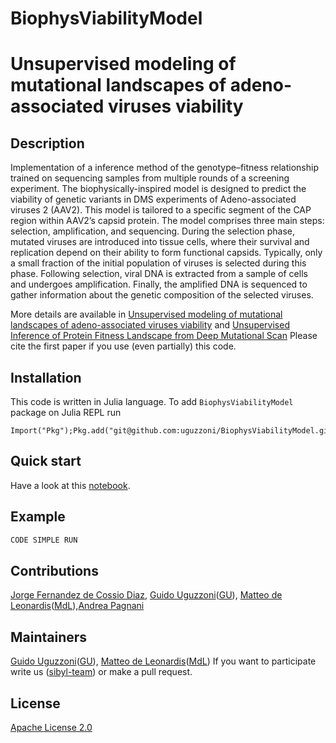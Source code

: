 # BiophysViabilityModel

# Unsupervised modeling of mutational landscapes of adeno-associated viruses viability

## Description

Implementation of a inference method of the genotype–fitness relationship trained on sequencing samples from multiple rounds of a screening experiment.
The biophysically-inspired model is designed to predict the viability of genetic variants in DMS experiments of Adeno-associated viruses 2 (AAV2). 
This model is tailored to a specific segment of the CAP region within AAV2’s capsid protein.
The model comprises three main steps: selection, amplification, and sequencing. During the selection phase, mutated viruses are introduced into tissue cells, where their survival and  replication depend on their ability to form functional capsids. Typically, only a small fraction of the initial population of viruses is selected during this phase. Following selection, viral DNA is extracted from a sample of cells and undergoes amplification. Finally, the amplified DNA is sequenced to gather information about the genetic composition of the selected viruses.

More details are available in [Unsupervised modeling of mutational landscapes of adeno-associated viruses viability](https://www.biorxiv.org/content/10.1101/2023.10.26.564138v1.full.pdf) and [Unsupervised Inference of Protein Fitness Landscape from Deep Mutational Scan](https://academic.oup.com/mbe/article/38/1/318/5889958)
Please cite the first paper if you use (even partially) this code.

## Installation

This code is written in Julia language. To add `BiophysViabilityModel` package on Julia REPL run
```
Import("Pkg");Pkg.add("git@github.com:uguzzoni/BiophysViabilityModel.git")
```

## Quick start

 Have a look at this [notebook](ipynb).

## Example
```julia
CODE SIMPLE RUN
```

## Contributions

[Jorge Fernandez de Cossio Diaz](https://github.com/cossio),  [Guido Uguzzoni](https://github.com/uguzzoni)([GU](mailto:guido.uguzzoni@gmail.com)), [Matteo de Leonardis](https://github.com/matteodeleonardis)([MdL](mailto:matteo.deleonardis2@gmail.com)),[Andrea Pagnani](https://github.com/pagnani)

## Maintainers
[Guido Uguzzoni](https://github.com/uguzzoni)([GU](mailto:guido.uguzzoni@gmail.com)), [Matteo de Leonardis](https://github.com/matteodeleonardis)([MdL](mailto:matteo.deleonardis2@gmail.com))
If you want to participate write us ([sibyl-team](mailto:sibylteam@gmail.com?subject=[GitHub]%20Source%20sibilla)) or make a pull request.

## License
[Apache License 2.0](LICENSE)
